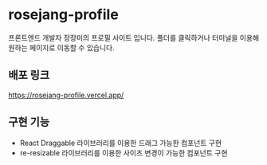 # rosejang-profile

프론트엔드 개발자 장장미의 프로필 사이트 입니다.
폴더를 클릭하거나 터미널을 이용해 원하는 페이지로 이동할 수 있습니다.

## 배포 링크
https://rosejang-profile.vercel.app/

## 구현 기능
- React Draggable 라이브러리를 이용한 드래그 가능한 컴포넌트 구현
- re-resizable 라이브러리를 이용한 사이즈 변경이 가능한 컴포넌트 구현
